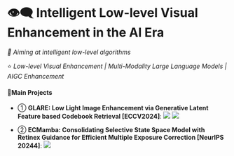 # 👁️‍🗨️ Intelligent Low-level Visual Enhancement in the AI Era

_🔖 Aiming at intelligent low-level algorithms_

⭐ _Low-level Visual Enhancement | Multi-Modality Large Language Models | AIGC Enhancement_

#### 📖Main Projects

- ① **GLARE: Low Light Image Enhancement via Generative Latent Feature based Codebook Retrieval [ECCV2024]**:  <a href="https://arxiv.org/abs/2407.12431"><img src="https://img.shields.io/badge/Arxiv-2407:12431-red"/></a> <a href="https://github.com/LowlevelAI/GLARE"><img src="https://img.shields.io/github/stars/LowlevelAI/GLARE"/></a>

- ② **ECMamba: Consolidating Selective State Space Model with Retinex Guidance for Efficient Multiple Exposure Correction [NeurIPS 20244]**: <a href="https://github.com/LowlevelAI/ECMamba"><img src="https://img.shields.io/github/stars/LowlevelAI/ECMamba"/></a>


